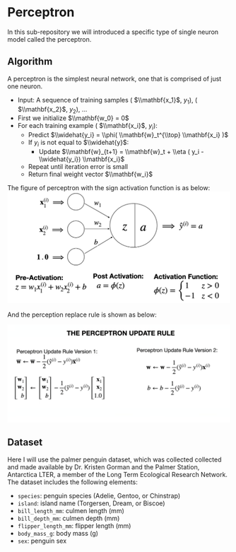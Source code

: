 # Perceptron
In this sub-repository we will introduced a specific type of single neuron model called the perceptron.

## Algorithm
A perceptron is the simplest neural network, one that is comprised of just one neuron. 
- Input: A sequence of training samples ( $\\mathbf{x_1}$, $y_1$), ( $\\mathbf{x_2}$, $y_2$), ...
- First we initialize $\\mathbf{w_0} = 0$
- For each training example ( $\\mathbf{x_i}$, $y_i$):
  - Predict $\\widehat{y_i} = \\phi( \\mathbf{w}_t^{\\top} \\mathbf{x_i} )$
  - If $y_i$ is not equal to $\\widehat{y}$:
    - Update  $\\mathbf{w}_{t+1} = \\mathbf{w}_t + \\eta ( y_i - \\widehat{y_i}) \\mathbf{x_i}$
  - Repeat until iteration error is small
  - Return final weight vector $\\mathbf{w_i}$

The figure of perceptron with the sign activation function is as below:
<img src="https://github.com/yw110-1/INDE-577/blob/main/Supervised%20Learning/Perceptron/image/perceptron.png" alt="perceptron" width="600"/>

And the perception replace rule is shown as below:

<img src="https://github.com/yw110-1/INDE-577/blob/main/Supervised%20Learning/Perceptron/image/Update%20Rule.png" alt="perceptron" width="700"/>

## Dataset
Here I will use the palmer penguin dataset, which was collected collected and made available by Dr. Kristen Gorman and the Palmer Station, Antarctica LTER, a member of the Long Term Ecological Research Network. The dataset includes the following elements:
- ```species```: penguin species (Adelie, Gentoo, or Chinstrap)
- ```island```: island name (Torgersen, Dream, or Biscoe)
- ```bill_length_mm```: culmen length (mm)
- ```bill_depth_mm```: culmen depth (mm)
- ```flipper_length_mm```: flipper length (mm)
- ```body_mass_g```: body mass (g)
- ```sex```: penguin sex
